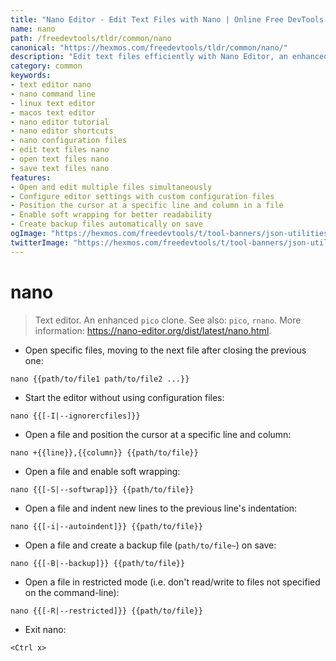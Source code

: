 ```yaml
---
title: "Nano Editor - Edit Text Files with Nano | Online Free DevTools by Hexmos"
name: nano
path: /freedevtools/tldr/common/nano
canonical: "https://hexmos.com/freedevtools/tldr/common/nano/"
description: "Edit text files efficiently with Nano Editor, an enhanced pico clone. Customize configurations and manage files effortlessly using the command line. Free online tool, no registration required."
category: common
keywords:
- text editor nano
- nano command line
- linux text editor
- macos text editor
- nano editor tutorial
- nano editor shortcuts
- nano configuration files
- edit text files nano
- open text files nano
- save text files nano
features:
- Open and edit multiple files simultaneously
- Configure editor settings with custom configuration files
- Position the cursor at a specific line and column in a file
- Enable soft wrapping for better readability
- Create backup files automatically on save
ogImage: "https://hexmos.com/freedevtools/t/tool-banners/json-utilities-banner.png"
twitterImage: "https://hexmos.com/freedevtools/t/tool-banners/json-utilities-banner.png"
---
```


# nano

> Text editor. An enhanced `pico` clone.
> See also: `pico`, `rnano`.
> More information: <https://nano-editor.org/dist/latest/nano.html>.

- Open specific files, moving to the next file after closing the previous one:

`nano {{path/to/file1 path/to/file2 ...}}`

- Start the editor without using configuration files:

`nano {{[-I|--ignorercfiles]}}`

- Open a file and position the cursor at a specific line and column:

`nano +{{line}},{{column}} {{path/to/file}}`

- Open a file and enable soft wrapping:

`nano {{[-S|--softwrap]}} {{path/to/file}}`

- Open a file and indent new lines to the previous line's indentation:

`nano {{[-i|--autoindent]}} {{path/to/file}}`

- Open a file and create a backup file (`path/to/file~`) on save:

`nano {{[-B|--backup]}} {{path/to/file}}`

- Open a file in restricted mode (i.e. don't read/write to files not specified on the command-line):

`nano {{[-R|--restricted]}} {{path/to/file}}`

- Exit nano:

`<Ctrl x>`
